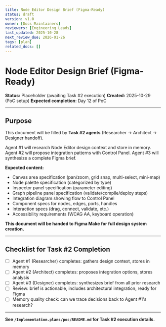 ```yaml
---
title: Node Editor Design Brief (Figma-Ready)
status: draft
version: v1.0
owner: [Docs Maintainers]
reviewers: [Engineering Leads]
last_updated: 2025-10-28
next_review_due: 2026-01-26
tags: [plan]
related_docs: []
---
```

# Node Editor Design Brief (Figma-Ready)

**Status:** Placeholder (awaiting Task #2 execution)
**Created:** 2025-10-29 (PoC setup)
**Expected completion:** Day 12 of PoC

---

## Purpose

This document will be filled by **Task #2 agents** (Researcher → Architect → Designer handoff).

Agent #1 will research Node Editor design context and store in memory.
Agent #2 will propose integration patterns with Control Panel.
Agent #3 will synthesize a complete Figma brief.

**Expected content:**
- Canvas area specification (pan/zoom, grid snap, multi-select, mini-map)
- Node palette specification (categorized by type)
- Inspector panel specification (parameter editing)
- Graph pipeline panel specification (validate/compile/deploy steps)
- Integration diagram showing flow to Control Panel
- Component specs for nodes, edges, ports, handles
- Interaction specs (drag, connect, validate, etc.)
- Accessibility requirements (WCAG AA, keyboard operation)

**This document will be handed to Figma Make for full design system creation.**

---

## Checklist for Task #2 Completion

- [ ] Agent #1 (Researcher) completes: gathers design context, stores in memory
- [ ] Agent #2 (Architect) completes: proposes integration options, stores analysis
- [ ] Agent #3 (Designer) completes: synthesizes brief from all prior research
- [ ] Review: brief is actionable, includes architectural integration, ready for Figma
- [ ] Memory quality check: can we trace decisions back to Agent #1's research?

---

**See `/Implementation.plans/poc/README.md` for Task #2 execution details.**
